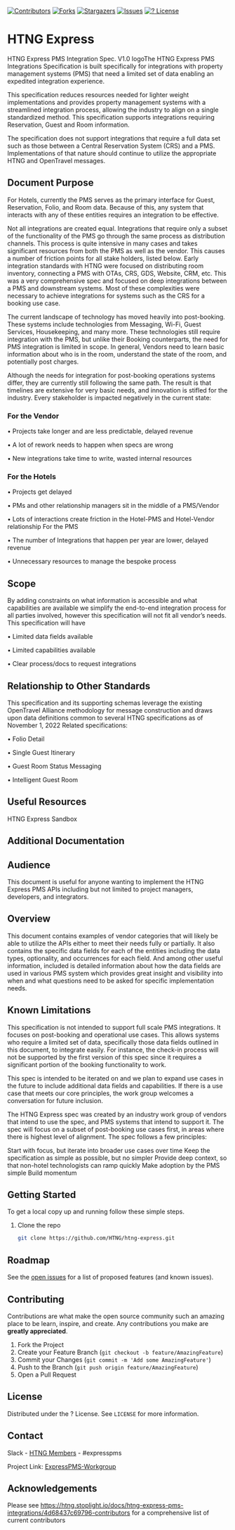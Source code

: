<!-- PROJECT SHIELDS -->
<!--
*** I'm using markdown "reference style" links for readability.
*** Reference links are enclosed in brackets [ ] instead of parentheses ( ).
*** See the bottom of this document for the declaration of the reference variables
*** for contributors-url, forks-url, etc. This is an optional, concise syntax you may use.
*** https://www.markdownguide.org/basic-syntax/#reference-style-links
-->
[![Contributors][contributors-shield]][contributors-url]
[![Forks][forks-shield]][forks-url]
[![Stargazers][stars-shield]][stars-url]
[![Issues][issues-shield]][issues-url]
[![? License][license-shield]][license-url]
<!-- [![LinkedIn][linkedin-shield]][linkedin-url] -->

# HTNG Express

HTNG Express PMS Integration Spec. V1.0
logoThe HTNG Express PMS Integrations Specification is built specifically for integrations with property management systems (PMS) that need a limited set of data enabling an expedited integration experience.

This specification reduces resources needed for lighter weight implementations and provides property management systems with a streamlined integration process, allowing the industry to align on a single standardized method. This specification supports integrations requiring Reservation, Guest and Room information.

The specification does not support integrations that require a full data set such as those between a Central Reservation System (CRS) and a PMS. Implementations of that nature should continue to utilize the appropriate HTNG and OpenTravel messages.

## Document Purpose
For Hotels, currently the PMS serves as the primary interface for Guest, Reservation, Folio, and Room data. Because of this, any system that interacts with any of these entities requires an integration to be effective.

Not all integrations are created equal. Integrations that require only a subset of the functionality of the PMS go through the same process as distribution channels. This process is quite intensive in many cases and takes significant resources from both the PMS as well as the vendor. This causes a number of friction points for all stake holders, listed below. Early integration standards with HTNG were focused on distributing room inventory, connecting a PMS with OTAs, CRS, GDS, Website, CRM, etc. This was a very comprehensive spec and focused on deep integrations between a PMS and downstream systems. Most of these complexities were necessary to achieve integrations for systems such as the CRS for a booking use case.

The current landscape of technology has moved heavily into post-booking. These systems include technologies from Messaging, Wi-Fi, Guest Services, Housekeeping, and many more. These technologies still require integration with the PMS, but unlike their Booking counterparts, the need for PMS integration is limited in scope. In general, Vendors need to learn basic information about who is in the room, understand the state of the room, and potentially post charges.

Although the needs for integration for post-booking operations systems differ, they are currently still following the same path. The result is that timelines are extensive for very basic needs, and innovation is stifled for the industry. Every stakeholder is impacted negatively in the current state:

### For the Vendor

• Projects take longer and are less predictable, delayed revenue

• A lot of rework needs to happen when specs are wrong

• New integrations take time to write, wasted internal resources

### For the Hotels

• Projects get delayed

• PMs and other relationship managers sit in the middle of a PMS/Vendor

• Lots of interactions create friction in the Hotel-PMS and Hotel-Vendor relationship For the PMS

• The number of Integrations that happen per year are lower, delayed revenue

• Unnecessary resources to manage the bespoke process

## Scope
By adding constraints on what information is accessible and what capabilities are available we simplify the end-to-end integration process for all parties involved, however this specification will not fit all vendor’s needs. This specification will have

• Limited data fields available

• Limited capabilities available

• Clear process/docs to request integrations

## Relationship to Other Standards
This specification and its supporting schemas leverage the existing OpenTravel Alliance methodology for message construction and draws upon data definitions common to several HTNG specifications as of November 1, 2022 Related specifications:

• Folio Detail

• Single Guest Itinerary

• Guest Room Status Messaging

• Intelligent Guest Room

## Useful Resources
HTNG Express Sandbox

## Additional Documentation

## Audience
This document is useful for anyone wanting to implement the HTNG Express PMS APIs including but not limited to project managers, developers, and integrators.

## Overview
This document contains examples of vendor categories that will likely be able to utilize the APIs either to meet their needs fully or partially. It also contains the specific data fields for each of the entities including the data types, optionality, and occurrences for each field. And among other useful information, included is detailed information about how the data fields are used in various PMS system which provides great insight and visibility into when and what questions need to be asked for specific implementation needs.

## Known Limitations
This specification is not intended to support full scale PMS integrations. It focuses on post-booking and operational use cases. This allows systems who require a limited set of data, specifically those data fields outlined in this document, to integrate easily. For instance, the check-in process will not be supported by the first version of this spec since it requires a significant portion of the booking functionality to work.

This spec is intended to be iterated on and we plan to expand use cases in the future to include additional data fields and capabilities. If there is a use case that meets our core principles, the work group welcomes a conversation for future inclusion.

The HTNG Express spec was created by an industry work group of vendors that intend to use the spec, and PMS systems that intend to support it. The spec will focus on a subset of post-booking use cases first, in areas where there is highest level of alignment. The spec follows a few principles:

Start with focus, but iterate into broader use cases over time
Keep the specification as simple as possible, but no simpler
Provide deep context, so that non-hotel technologists can ramp quickly
Make adoption by the PMS simple
Build momentum

<!-- GETTING STARTED -->
## Getting Started

To get a local copy up and running follow these simple steps.

1. Clone the repo
   ```sh
   git clone https://github.com/HTNG/htng-express.git
   ```

<!-- ROADMAP -->
## Roadmap

See the [open issues](https://github.com/HTNG/htng-express/issues) for a list of proposed features (and known issues).



<!-- CONTRIBUTING -->
## Contributing

Contributions are what make the open source community such an amazing place to be learn, inspire, and create. Any contributions you make are **greatly appreciated**.

1. Fork the Project
2. Create your Feature Branch (`git checkout -b feature/AmazingFeature`)
3. Commit your Changes (`git commit -m 'Add some AmazingFeature'`)
4. Push to the Branch (`git push origin feature/AmazingFeature`)
5. Open a Pull Request

<!-- LICENSE -->
## License

Distributed under the ? License. See `LICENSE` for more information.



<!-- CONTACT -->
## Contact

Slack - [HTNG Members](https://htngmembers.slack.com) - #expresspms

Project Link: [ExpressPMS-Workgroup](https://www.htng.org/general/custom.asp?page=ExpressPMS-Workgroup)


<!-- ACKNOWLEDGEMENTS -->
## Acknowledgements

Please see https://htng.stoplight.io/docs/htng-express-pms-integrations/4d68437c69796-contributors for a comprehensive list of current contributors




<!-- MARKDOWN LINKS & IMAGES -->
<!-- https://www.markdownguide.org/basic-syntax/#reference-style-links -->
[contributors-shield]: https://img.shields.io/github/contributors/HTNG/htng-express.svg?style=for-the-badge
[contributors-url]: https://github.com/HTNG/htng-express/graphs/contributors
[forks-shield]: https://img.shields.io/github/forks/HTNG/htng-express.svg?style=for-the-badge
[forks-url]: https://github.com/HTNG/htng-express/network/members
[stars-shield]: https://img.shields.io/github/stars/HTNG/htng-express.svg?style=for-the-badge
[stars-url]: https://github.com/HTNG/htng-express/stargazers
[issues-shield]: https://img.shields.io/github/issues/HTNG/htng-express.svg?style=for-the-badge
[issues-url]: https://github.com/HTNG/htng-express/issues
[license-shield]: https://img.shields.io/github/license/HTNG/htng-express.svg?style=for-the-badge
[license-url]: https://github.com/HTNG/htng-express/blob/master/LICENSE.txt
[linkedin-shield]: https://img.shields.io/badge/-LinkedIn-black.svg?style=for-the-badge&logo=linkedin&colorB=555
[linkedin-url]: https://linkedin.com/in/HTNG
